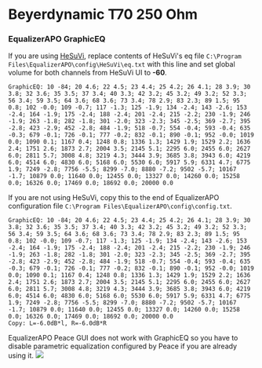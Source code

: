 # Beyerdynamic T70 250 Ohm
### EqualizerAPO GraphicEQ
If you are using [HeSuVi](https://sourceforge.net/projects/hesuvi/), replace contents of HeSuVi's eq file `C:\Program Files\EqualizerAPO\config\HeSuVi\eq.txt` with this line and set global volume for both channels from HeSuVi UI to **-60**.
```
GraphicEQ: 10 -84; 20 4.6; 22 4.5; 23 4.4; 25 4.2; 26 4.1; 28 3.9; 30 3.8; 32 3.6; 35 3.5; 37 3.4; 40 3.3; 42 3.2; 45 3.2; 49 3.2; 52 3.3; 56 3.4; 59 3.5; 64 3.6; 68 3.6; 73 3.4; 78 2.9; 83 2.3; 89 1.5; 95 0.8; 102 -0.0; 109 -0.7; 117 -1.3; 125 -1.9; 134 -2.4; 143 -2.6; 153 -2.4; 164 -1.9; 175 -2.4; 188 -2.4; 201 -2.4; 215 -2.2; 230 -1.9; 246 -1.9; 263 -1.8; 282 -1.8; 301 -2.0; 323 -2.3; 345 -2.5; 369 -2.7; 395 -2.8; 423 -2.9; 452 -2.8; 484 -1.9; 518 -0.7; 554 -0.4; 593 -0.4; 635 -0.3; 679 -0.1; 726 -0.1; 777 -0.2; 832 -0.1; 890 -0.1; 952 -0.0; 1019 0.0; 1090 0.1; 1167 0.4; 1248 0.8; 1336 1.3; 1429 1.9; 1529 2.2; 1636 2.4; 1751 2.6; 1873 2.7; 2004 3.5; 2145 5.1; 2295 6.0; 2455 6.0; 2627 6.0; 2811 5.7; 3008 4.8; 3219 4.3; 3444 3.9; 3685 3.8; 3943 6.0; 4219 6.0; 4514 6.0; 4830 6.0; 5168 6.0; 5530 6.0; 5917 5.9; 6331 4.7; 6775 1.9; 7249 -2.8; 7756 -5.5; 8299 -7.0; 8880 -7.2; 9502 -5.7; 10167 -1.7; 10879 0.0; 11640 0.0; 12455 0.0; 13327 0.0; 14260 0.0; 15258 0.0; 16326 0.0; 17469 0.0; 18692 0.0; 20000 0.0
```
If you are not using HeSuVi, copy this to the end of EqualizerAPO configuration file `C:\Program Files\EqualizerAPO\config\config.txt`.
```
GraphicEQ: 10 -84; 20 4.6; 22 4.5; 23 4.4; 25 4.2; 26 4.1; 28 3.9; 30 3.8; 32 3.6; 35 3.5; 37 3.4; 40 3.3; 42 3.2; 45 3.2; 49 3.2; 52 3.3; 56 3.4; 59 3.5; 64 3.6; 68 3.6; 73 3.4; 78 2.9; 83 2.3; 89 1.5; 95 0.8; 102 -0.0; 109 -0.7; 117 -1.3; 125 -1.9; 134 -2.4; 143 -2.6; 153 -2.4; 164 -1.9; 175 -2.4; 188 -2.4; 201 -2.4; 215 -2.2; 230 -1.9; 246 -1.9; 263 -1.8; 282 -1.8; 301 -2.0; 323 -2.3; 345 -2.5; 369 -2.7; 395 -2.8; 423 -2.9; 452 -2.8; 484 -1.9; 518 -0.7; 554 -0.4; 593 -0.4; 635 -0.3; 679 -0.1; 726 -0.1; 777 -0.2; 832 -0.1; 890 -0.1; 952 -0.0; 1019 0.0; 1090 0.1; 1167 0.4; 1248 0.8; 1336 1.3; 1429 1.9; 1529 2.2; 1636 2.4; 1751 2.6; 1873 2.7; 2004 3.5; 2145 5.1; 2295 6.0; 2455 6.0; 2627 6.0; 2811 5.7; 3008 4.8; 3219 4.3; 3444 3.9; 3685 3.8; 3943 6.0; 4219 6.0; 4514 6.0; 4830 6.0; 5168 6.0; 5530 6.0; 5917 5.9; 6331 4.7; 6775 1.9; 7249 -2.8; 7756 -5.5; 8299 -7.0; 8880 -7.2; 9502 -5.7; 10167 -1.7; 10879 0.0; 11640 0.0; 12455 0.0; 13327 0.0; 14260 0.0; 15258 0.0; 16326 0.0; 17469 0.0; 18692 0.0; 20000 0.0
Copy: L=-6.0dB*l, R=-6.0dB*R
```
EqualizerAPO Peace GUI does not work with GraphicEQ so you have to disable parametric equalization configured by Peace if you are already using it.
![](https://raw.githubusercontent.com/jaakkopasanen/AutoEq/master/results/Headphone.com/innerfidelity/onear/Beyerdynamic%20T70%20250%20Ohm/Beyerdynamic%20T70%20250%20Ohm.png)
